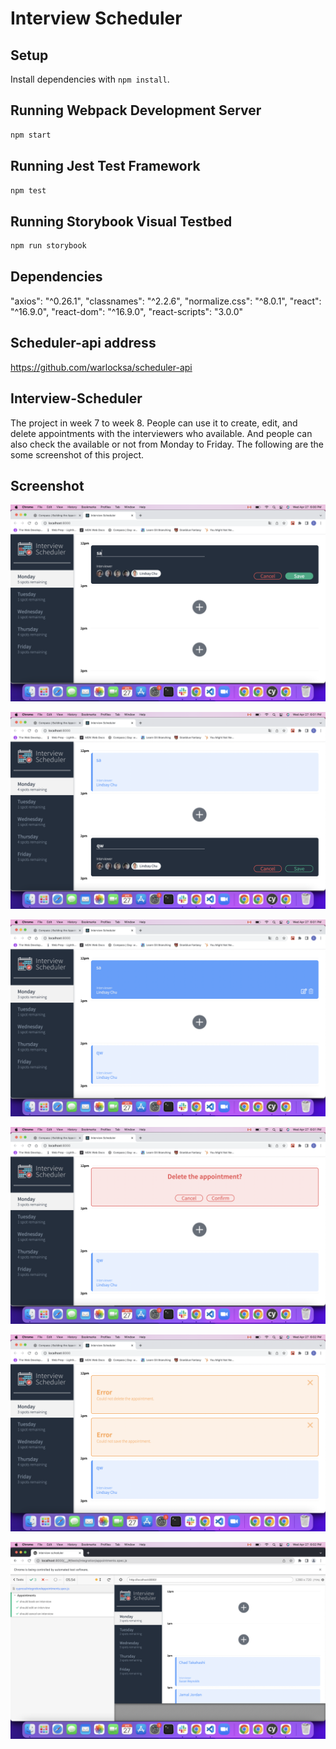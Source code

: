 # Interview Scheduler

## Setup

Install dependencies with `npm install`.

## Running Webpack Development Server

```sh
npm start
```

## Running Jest Test Framework

```sh
npm test
```

## Running Storybook Visual Testbed

```sh
npm run storybook
```

## Dependencies

"axios": "^0.26.1",
"classnames": "^2.2.6",
"normalize.css": "^8.0.1",
"react": "^16.9.0",
"react-dom": "^16.9.0",
"react-scripts": "3.0.0"

## Scheduler-api address

https://github.com/warlocksa/scheduler-api

## Interview-Scheduler

The project in week 7 to week 8. People can use it to create, edit, and delete appointments with the interviewers who available. And people can also check the available or not from Monday to Friday. The following are the some screenshot of this project.

## Screenshot

!["Screenshot of create page"](https://github.com/warlocksa/interview-scheduler/blob/master/docs/create%20page.png)

!["Screenshot of page created and the day sopts changed"](https://github.com/warlocksa/interview-scheduler/blob/master/docs/page%20created%20and%20the%20day%20sopts%20changed.png)

!["Screenshot of show component and day spots changed after created"](https://github.com/warlocksa/interview-scheduler/blob/master/docs/show%20component%20and%20day%20spots%20changed%20after%20created.png)

!["Screenshot of delete page"](https://github.com/warlocksa/interview-scheduler/blob/master/docs/delete.png)

!["Screenshot of error page"](https://github.com/warlocksa/interview-scheduler/blob/master/docs/error%20when%20data%20server%20closed.png)

!["Screenshot of test page"](https://github.com/warlocksa/interview-scheduler/blob/master/docs/pass%20the%20cypress%20test.png)